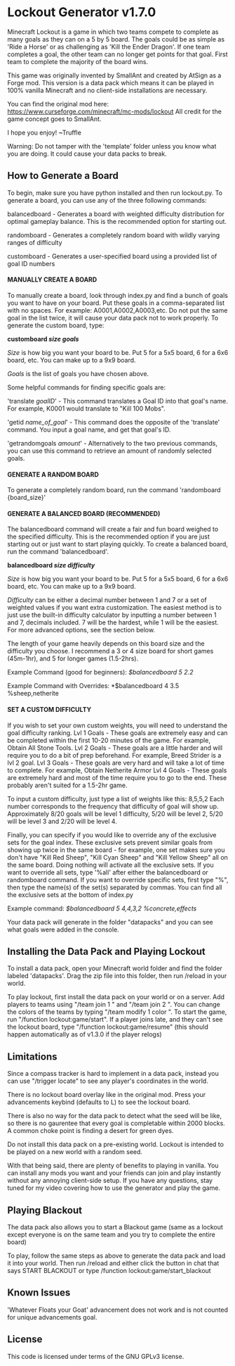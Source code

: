 # Lockout Generator v1.7.0

Minecraft Lockout is a game in which two teams compete to complete as many goals as they can on a 5 by 5 board. The goals could be as simple as 'Ride a Horse' or as challenging as 'Kill the Ender Dragon'. If one team completes a goal, the other team can no longer get points for that goal. First team to complete the majority of the board wins.

This game was originally invented by SmallAnt and created by AtSign as a Forge mod. This version is a data pack which means it can be played in 100% vanilla Minecraft and no client-side installations are necessary. 

You can find the original mod here: https://www.curseforge.com/minecraft/mc-mods/lockout
All credit for the game concept goes to SmallAnt.

I hope you enjoy!
~Truffle

Warning: Do not tamper with the 'template' folder unless you know what you are doing. It could cause your data packs to break.

## How to Generate a Board
To begin, make sure you have python installed and then run lockout.py. To generate a board, you can use any of the three following commands:

balancedboard - Generates a board with weighted difficulty distribution for optimal gameplay balance. This is the recommended option for starting out. 

randomboard - Generates a completely random board with wildly varying ranges of difficulty

customboard - Generates a user-specified board using a provided list of goal ID numbers

#### MANUALLY CREATE A BOARD
To manually create a board, look through index.py and find a bunch of goals you want to have on your board. Put these goals in a comma-separated list with no spaces.
For example: A0001,A0002,A0003,etc. Do not put the same goal in the list twice, it will cause your data pack not to work properly. To generate the custom board, type: 

**customboard *size* *goals***

*Size* is how big you want your board to be. Put 5 for a 5x5 board, 6 for a 6x6 board, etc. You can make up to a 9x9 board.

*Goals* is the list of goals you have chosen above.


Some helpful commands for finding specific goals are:

'translate _goalID_' - This command translates a Goal ID into that goal's name. For example, K0001 would translate to "Kill 100 Mobs".

'getid _name_of_goal_' - This command does the opposite of the 'translate' command. You input a goal name, and get that goal's ID.

'getrandomgoals _amount_' - Alternatively to the two previous commands, you can use this command to retrieve an amount of randomly selected goals.


#### GENERATE A RANDOM BOARD
To generate a completely random board, run the command 'randomboard {board_size}'


#### GENERATE A BALANCED BOARD (RECOMMENDED)
The balancedboard command will create a fair and fun board weighed to the specified difficulty. This is the recommended option if you are just starting out or just want to start playing quickly.
To create a balanced board, run the command 'balancedboard'. 

**balancedboard *size* *difficulty***

*Size* is how big you want your board to be. Put 5 for a 5x5 board, 6 for a 6x6 board, etc. You can make up to a 9x9 board.

*Difficulty* can be either a decimal number between 1 and 7 or a set of weighted values if you want extra customization. The easiest method is to just use the built-in difficulty calculator by inputting a number between 1 and 7, decimals included. 7 will be the hardest, while 1 will be the easiest. For more advanced options, see the section below.

The length of your game heavily depends on this board size and the difficulty you choose.
I recommend a 3 or 4 size board for short games (45m-1hr), and 5 for longer games (1.5-2hrs).  


Example Command (good for beginners):
*$balancedboard 5 2.2*

Example Command with Overrides:
*$balancedboard 4 3.5 %sheep,netherite


#### SET A CUSTOM DIFFICULTY
If you wish to set your own custom weights, you will need to
understand the goal difficulty ranking.
Lvl 1 Goals - These goals are extremely easy and can be completed within the first 10-20 minutes of the game. For example, Obtain All Stone Tools.
Lvl 2 Goals - These goals are a little harder and will require you to do a bit of prep beforehand. For example, Breed Strider is a lvl 2 goal.
Lvl 3 Goals - These goals are very hard and will take a lot of time to complete. For example, Obtain Netherite Armor
Lvl 4 Goals - These goals are extremely hard and most of the time require you to go to the end. These probably aren't suited for a 1.5-2hr game.

To input a custom difficulty, just type a list of weights like this: 8,5,5,2 Each number corresponds to the frequency that difficulty of goal 
will show up. Approximately 8/20 goals will be level 1 difficulty, 5/20 will be level 2, 5/20 will be level 3 and 2/20 will be level 4.

Finally, you can specify if you would like to override any of the exclusive sets for the goal index. These exclusive sets prevent similar 
goals from showing up twice in the same board - for example, one set makes sure you don't have "Kill Red Sheep", "Kill Cyan Sheep" and 
"Kill Yellow Sheep" all on the same board. Doing nothing will activate all the exclusive sets. If you want to override all 
sets, type '%all' after either the balancedboard or randomboard command. If you want to override specific sets, first type "%", then type the name(s) of the set(s) separated by commas. You can find all the exclusive sets at 
the bottom of index.py

Example command:
*$balancedboard 5 4,4,3,2 %concrete,effects*

Your data pack will generate in the folder "datapacks" and you can see what goals were added in the console.


## Installing the Data Pack and Playing Lockout
To install a data pack, open your Minecraft world folder and find the folder labeled 'datapacks'. Drag the zip file into this folder, then run /reload in your world.

To play lockout, first install the data pack on your world or on a server. Add players to teams using "/team join 1 <player>" and "/team join 2 <player>".
You can change the colors of the teams by typing "/team modify 1 color <color>".
To start the game, run "/function lockout:game/start". If a player joins late, and they can't see the lockout board, type "/function lockout:game/resume" (this should happen automatically as of v1.3.0 if the player relogs)

## Limitations

Since a compass tracker is hard to implement in a data pack, instead you can use "/trigger locate" to see any player's coordinates in the world.

There is no lockout board overlay like in the original mod. Press your advancements keybind (defaults to L) to see the lockout board. 

There is also no way for the data pack to detect what the seed will be like, so there is no gaurentee that every goal is completable within 2000 blocks. A common choke point is finding a desert for green dyes.


Do not install this data pack on a pre-existing world. Lockout is intended to be played on a new world with a random seed.

With that being said, there are plenty of benefits to playing in vanilla. You can install any mods you want and your friends can join and play instantly without any annoying client-side setup. If you have any questions, stay tuned for my video covering how to use the generator and play the game. 

## Playing Blackout

The data pack also allows you to start a Blackout game (same as a lockout except everyone is on the same team and you try to complete the entire board)

To play, follow the same steps as above to generate the data pack and load it into your world. Then run /reload and either click the button in chat that says START BLACKOUT or type /function lockout:game/start_blackout


## Known Issues
'Whatever Floats your Goat' advancement does not work and is not counted for unique advancements goal.


## License
This code is licensed under terms of the GNU GPLv3 license.
